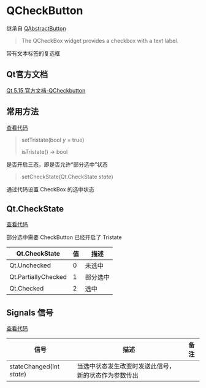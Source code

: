 # QCheckButton

继承自 [QAbstractButton](../04-QAbstractButton/00-QAbstractButton-按钮的抽象基类.md)

> The QCheckBox widget provides a checkbox with a text label. 

带有文本标签的复选框

## Qt官方文档

[Qt 5.15 官方文档-QCheckbutton](https://doc.qt.io/qt-5.15/qcheckbox.html)

## 常用方法

[查看代码](./01-QCheckBox-功能使用.py)

> setTristate(bool *y* = true)
>
> isTristate() -> bool

是否开启三态，即是否允许“部分选中”状态

> setCheckState(Qt.CheckState *state*)

通过代码设置 CheckBox 的选中状态

## Qt.CheckState

[查看代码](./01-QCheckBox-功能使用.py)

部分选中需要 CheckButton 已经开启了 Tristate

| Qt.CheckState       | 值   | 描述     |
| ------------------- | ---- | -------- |
| Qt.Unchecked        | 0    | 未选中   |
| Qt.PartiallyChecked | 1    | 部分选中 |
| Qt.Checked          | 2    | 选中     |



## Signals 信号

[查看代码](./02-QCheckBox-信号.py)

| 信号                      | 描述                                                 | 备注 |
| ------------------------- | ---------------------------------------------------- | ---- |
| stateChanged(int *state*) | 当选中状态发生改变时发送此信号，新的状态作为参数传出 |      |

